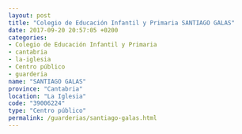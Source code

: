```yaml
---
layout: post
title: "Colegio de Educación Infantil y Primaria SANTIAGO GALAS"
date: 2017-09-20 20:57:05 +0200
categories:
- Colegio de Educación Infantil y Primaria
- cantabria
- la-iglesia
- Centro público
- guarderia
name: "SANTIAGO GALAS"
province: "Cantabria"
location: "La Iglesia"
code: "39006224"
type: "Centro público"
permalink: /guarderias/santiago-galas.html
---
```

